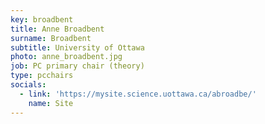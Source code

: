 ```yaml
---
key: broadbent
title: Anne Broadbent
surname: Broadbent
subtitle: University of Ottawa
photo: anne_broadbent.jpg
job: PC primary chair (theory)
type: pcchairs
socials:
  - link: 'https://mysite.science.uottawa.ca/abroadbe/'
    name: Site
---
```

